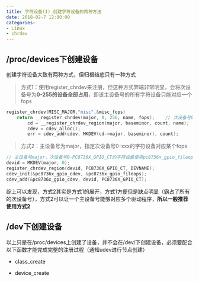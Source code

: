 ```yaml
---
title: 字符设备(1)_创建字符设备的两种方法
date: 2018-02-7 12:00:00
categories: 
- Linux
- chrdev
---
```


## /proc/devices下创建设备

创建字符设备大致有两种方式，但归根结底只有一种方式

>   方式1：使用register_chrdev来注册，但这种方式弊端非常明显，会将次设备号为**0-255的设备全部占用**，即该主设备号的所有字符设备只能对应一个fops

<!-- more -->
```c
register_chrdev(MISC_MAJOR,"misc",&misc_fops)
	return __register_chrdev(major, 0, 256, name, fops);    // 次设备号0-255全部占用
		cd = __register_chrdev_region(major, baseminor, count, name);
		cdev = cdev_alloc();
		err = cdev_add(cdev, MKDEV(cd->major, baseminor), count);
```
>   方式2：主设备号为major，指定次设备号0-xxx的字符设备对应某个fops

```c
// 主设备号major，次设备号0-PC8736X_GPIO_CT的字符设备使用pc8736x_gpio_fileops
devid = MKDEV(major, 0);
register_chrdev_region(devid, PC8736X_GPIO_CT, DEVNAME);
cdev_init(&pc8736x_gpio_cdev, &pc8736x_gpio_fileops);
cdev_add(&pc8736x_gpio_cdev, devid, PC8736X_GPIO_CT);
```
综上可以发现，方式2其实是方式1的展开，方式1方便但是缺点明显（霸占了所有的次设备号），方式2可以让一个主设备号能够对应多个驱动程序，__所以一般推荐使用方式2__

## /dev下创建设备

以上只是在/proc/devices上创建了设备，并不会在/dev/下创建设备，必须要配合以下函数才能完成完整的注册过程（通知udev进行节点创建）

* class_create

* device_create

